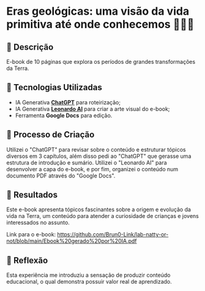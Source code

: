 # Eras geológicas: uma visão da vida primitiva até onde conhecemos 🪼🦖🦣

## 📒 Descrição
E-book de 10 páginas que explora os períodos de grandes transformações da Terra.

## 🤖 Tecnologias Utilizadas
- IA Generativa **[ChatGPT](https://chat.openai.com)** para roteirização;
- IA Generativa **[Leonardo AI](https://leonardo.ai)** para criar a arte visual do e-book;
- Ferramenta **Google Docs** para edição.

## 🧐 Processo de Criação
Utilizei o "ChatGPT" para revisar sobre o conteúdo e estruturar tópicos diversos em 3 capítulos, além disso pedi ao "ChatGPT" que gerasse uma estrutura de introdução e sumário. Utilizei o "Leonardo AI" para desenvolver a capa do e-book, e por fim, organizei o conteúdo num documento PDF através do "Google Docs".

## 🚀 Resultados
Este e-book apresenta tópicos fascinantes sobre a origem e evolução da vida na Terra, um conteúdo para atender a curiosidade de crianças e jovens interessados no assunto.

Link para o e-book: https://github.com/Brun0-Link/lab-natty-or-not/blob/main/Ebook%20gerado%20por%20IA.pdf

## 💭 Reflexão
Esta experiência me introduziu a sensação de produzir conteúdo educacional, o qual demonstra possuir valor real de aprendizado.
